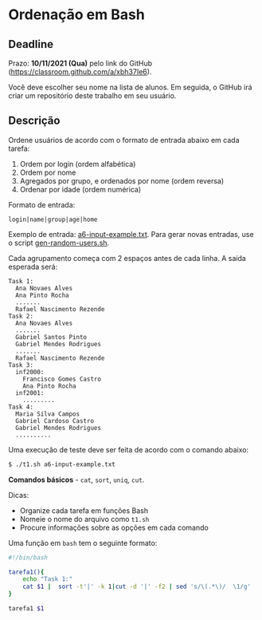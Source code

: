 # Ordenação em Bash

## Deadline

Prazo: **10/11/2021 (Qua)** pelo link do GitHub (https://classroom.github.com/a/xbh37Ie6).

Você deve escolher seu nome na lista de alunos. Em seguida, o GitHub irá criar um repositório deste trabalho em seu usuário.

## Descrição

Ordene usuários de acordo com o formato de entrada abaixo em cada
tarefa:
1. Ordem por login (ordem alfabética)
2. Ordem por nome
3. Agregados por grupo, e ordenados por nome (ordem reversa)
4. Ordenar por idade (ordem numérica)

Formato de entrada:
``` 
login|name|group|age|home
```

Exemplo de entrada: [a6-input-example.txt](./a6-input-example.txt). Para gerar novas
entradas, use o script [gen-random-users.sh](./gen-random-users.sh).

Cada agrupamento começa com 2 espaços antes de cada linha. A saída esperada será:
```
Task 1:
  Ana Novaes Alves
  Ana Pinto Rocha
  .......
  Rafael Nascimento Rezende
Task 2:
  Ana Novaes Alves
  .......
  Gabriel Santos Pinto
  Gabriel Mendes Rodrigues
  .......
  Rafael Nascimento Rezende
Task 3:
  inf2000:
    Francisco Gomes Castro
    Ana Pinto Rocha
  inf2001:
    .........
Task 4:
  Maria Silva Campos
  Gabriel Cardoso Castro
  Gabriel Mendes Rodrigues
  ..........
```

Uma execução de teste deve ser feita de acordo com o comando abaixo:
```sh
$ ./t1.sh a6-input-example.txt
```

**Comandos básicos** - `cat`, `sort`, `uniq`, `cut`.

Dicas:
- Organize cada tarefa em funções Bash
- Nomeie o nome do arquivo como `t1.sh`
- Procure informações sobre as opções em cada comando

Uma função em `bash` tem o seguinte formato:
```sh
#!/bin/bash

tarefa1(){
    echo "Task 1:"
    cat $1 |  sort -t'|' -k 1|cut -d '|' -f2 | sed 's/\(.*\)/  \1/g'
}

tarefa1 $1
```
